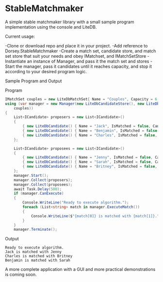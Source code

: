 # StableMatchmaker
A simple stable matchmaker library with a small sample program implementation using the console and LiteDB.

Current usage:

-Clone or download repo and place it in your project. -Add reference to Dorsey.StableMatchmaker -Create a match set, candidate store, and match set store that suit your needs and obey IMatchset, and IMatchSetStore -Instantiate an instance of Manager, and pass it the match set and stores -Start the manager, pass it candidates until it reaches capacity, and stop it according to your desired program logic.

Sample Program and Output

Program
```cs
IMatchSet couples = new LiteDbMatchSet{ Name = "Couples", Capacity = 6, IsReady = false };
using (var manager = new Manager(new LiteDbCandidateStore(), new LiteDbMatchSetStore(), 
    couples))
{
    List<ICandidate> proposers = new List<ICandidate>()
    {
        { new LiteDbCandidate() { Name = "Jack", IsMatched = false, CandidateType = CandidateType.Proposer, Preferences = new List<string>{ "Jenny", "Sarah", "Britney" }, MatchSetId = couples.Id }},
        { new LiteDbCandidate() { Name = "Benjamin", IsMatched = false, CandidateType = CandidateType.Proposer, Preferences = new List<string>{ "Sarah", "Britney", "Jenny",}, MatchSetId = couples.Id }},
        { new LiteDbCandidate() { Name = "Charles", IsMatched = false, CandidateType = CandidateType.Proposer, Preferences = new List<string>{ "Jenny", "Britney", "Sarah" }, MatchSetId = couples.Id }}
    };

    List<ICandidate> proposees = new List<ICandidate>()
    {
        { new LiteDbCandidate() { Name = "Jenny", IsMatched = false, CandidateType = CandidateType.Proposee, Preferences = new List<string>{ "Jack", "Benjamin", "Charles" }, MatchSetId = couples.Id }},
        { new LiteDbCandidate() { Name = "Sarah", IsMatched = false, CandidateType = CandidateType.Proposee, Preferences = new List<string>{ "Benjamin", "Jack", "Charles" }, MatchSetId = couples.Id }},
        { new LiteDbCandidate() { Name = "Britney", IsMatched = false, CandidateType = CandidateType.Proposee, Preferences = new List<string>{ "Chales", "Benjamin", "Jack" }, MatchSetId = couples.Id }}
    };
    manager.Start();
    manager.Collect(proposers);
    manager.Collect(proposees);
    await Task.Delay(500);
    if (manager.CanExecute)
    {
        Console.WriteLine("Ready to execute algorithm.");
        foreach (List<string> match in manager.ExecuteMatch())
        {
            Console.WriteLine($"{match[0]} is matched with {match[1]}.");
        }
    }
    manager.Terminate();
```
Output
```
Ready to execute algorithm.
Jack is matched with Jenny
Charles is matched with Britney
Benjamin is matched with Sarah
```

A more complete application with a GUI and more practical demonstrations is coming soon.
